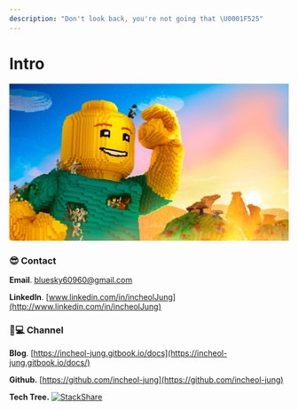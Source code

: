 ```yaml
---
description: "Don't look back, you're not going that \U0001F525"
---
```


# Intro

![](.gitbook/assets/apps.813.71665921497358788.ffe29860-f051-4324-82a6-ce1465add4c7.jpg)

### 😎 Contact

  **Email**. [bluesky60960@gmail.com](mailto:bluesky60960@gmail.com)

  **LinkedIn**. [www.linkedin.com/in/incheolJung](http://www.linkedin.com/in/incheolJung)

### 👨💻 Channel 

  **Blog**. [https://incheol-jung.gitbook.io/docs](https://incheol-jung.gitbook.io/docs/)

  **Github.** [https://github.com/incheol-jung](https://github.com/incheol-jung)

  **Tech Tree.** [![StackShare](http://img.shields.io/badge/tech-stack-0690fa.svg?style=flat)](https://stackshare.io/incheol-jung/incheol-jung)



